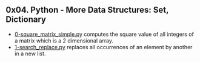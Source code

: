 ## 0x04. Python - More Data Structures: Set, Dictionary

- [0-square_matrix_simple.py](0-square_matrix_simple.py) computes the square value of all integers of a matrix which is a 2 dimensional array.
- [1-search_replace.py](1-search_replace.py) replaces all occurrences of an element by another in a new list.
